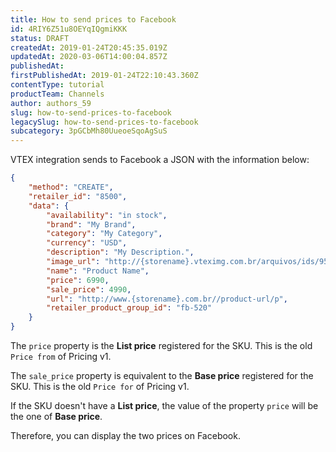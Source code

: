 ```yaml
---
title: How to send prices to Facebook
id: 4RIY6Z51u8OEYqIQgmiKKK
status: DRAFT
createdAt: 2019-01-24T20:45:35.019Z
updatedAt: 2020-03-06T14:00:04.857Z
publishedAt: 
firstPublishedAt: 2019-01-24T22:10:43.360Z
contentType: tutorial
productTeam: Channels
author: authors_59
slug: how-to-send-prices-to-facebook
legacySlug: how-to-send-prices-to-facebook
subcategory: 3pGCbMh80UueoeSqoAgSuS
---
```


VTEX integration sends to Facebook a JSON with the information below:

```json
{
    "method": "CREATE",
    "retailer_id": "8500",
    "data": {
        "availability": "in stock",
        "brand": "My Brand",
        "category": "My Category",
        "currency": "USD",
        "description": "My Description.",
        "image_url": "http://{storename}.vteximg.com.br/arquivos/ids/959752-600-600/my-image.jpg",
        "name": "Product Name",
        "price": 6990,
        "sale_price": 4990,
        "url": "http://www.{storename}.com.br//product-url/p",
        "retailer_product_group_id": "fb-520"
    }
}
```

The `price` property is the __List price__ registered for the SKU. This is the old `Price from` of Pricing v1.

The `sale_price` property is equivalent to the __Base price__ registered for the SKU. This is the old `Price for` of Pricing v1.

If the SKU doesn't have a __List price__, the value of the property `price` will be the one of __Base price__.

Therefore, you can display the two prices on Facebook.
